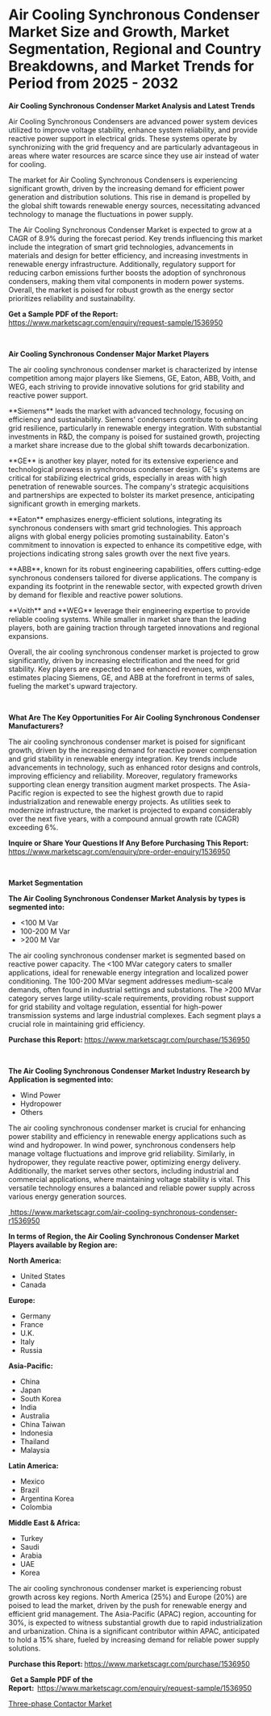 <p><h1>Air Cooling Synchronous Condenser Market Size and Growth, Market Segmentation, Regional and Country Breakdowns, and Market Trends for Period from 2025 -  2032</h1></p><p><strong>Air Cooling Synchronous Condenser Market Analysis and Latest Trends</strong></p>
<p><p>Air Cooling Synchronous Condensers are advanced power system devices utilized to improve voltage stability, enhance system reliability, and provide reactive power support in electrical grids. These systems operate by synchronizing with the grid frequency and are particularly advantageous in areas where water resources are scarce since they use air instead of water for cooling.</p><p>The market for Air Cooling Synchronous Condensers is experiencing significant growth, driven by the increasing demand for efficient power generation and distribution solutions. This rise in demand is propelled by the global shift towards renewable energy sources, necessitating advanced technology to manage the fluctuations in power supply.</p><p>The Air Cooling Synchronous Condenser Market is expected to grow at a CAGR of 8.9% during the forecast period. Key trends influencing this market include the integration of smart grid technologies, advancements in materials and design for better efficiency, and increasing investments in renewable energy infrastructure. Additionally, regulatory support for reducing carbon emissions further boosts the adoption of synchronous condensers, making them vital components in modern power systems. Overall, the market is poised for robust growth as the energy sector prioritizes reliability and sustainability.</p></p>
<p><strong>Get a Sample PDF of the Report:&nbsp;</strong> <a href="https://www.marketscagr.com/enquiry/request-sample/1536950?utm_campaign=1905&utm_medium=2&utm_source=Github&utm_content=ia&utm_term=06042025&utm_id=air-cooling-synchronous-condenser">https://www.marketscagr.com/enquiry/request-sample/1536950</a></p>
<p>&nbsp;</p>
<p><strong>Air Cooling Synchronous Condenser Major Market Players</strong></p>
<p><p>The air cooling synchronous condenser market is characterized by intense competition among major players like Siemens, GE, Eaton, ABB, Voith, and WEG, each striving to provide innovative solutions for grid stability and reactive power support.</p><p>**Siemens** leads the market with advanced technology, focusing on efficiency and sustainability. Siemens' condensers contribute to enhancing grid resilience, particularly in renewable energy integration. With substantial investments in R&D, the company is poised for sustained growth, projecting a market share increase due to the global shift towards decarbonization.</p><p>**GE** is another key player, noted for its extensive experience and technological prowess in synchronous condenser design. GE's systems are critical for stabilizing electrical grids, especially in areas with high penetration of renewable sources. The company's strategic acquisitions and partnerships are expected to bolster its market presence, anticipating significant growth in emerging markets.</p><p>**Eaton** emphasizes energy-efficient solutions, integrating its synchronous condensers with smart grid technologies. This approach aligns with global energy policies promoting sustainability. Eaton's commitment to innovation is expected to enhance its competitive edge, with projections indicating strong sales growth over the next five years.</p><p>**ABB**, known for its robust engineering capabilities, offers cutting-edge synchronous condensers tailored for diverse applications. The company is expanding its footprint in the renewable sector, with expected growth driven by demand for flexible and reactive power solutions.</p><p>**Voith** and **WEG** leverage their engineering expertise to provide reliable cooling systems. While smaller in market share than the leading players, both are gaining traction through targeted innovations and regional expansions.</p><p>Overall, the air cooling synchronous condenser market is projected to grow significantly, driven by increasing electrification and the need for grid stability. Key players are expected to see enhanced revenues, with estimates placing Siemens, GE, and ABB at the forefront in terms of sales, fueling the market's upward trajectory.</p></p>
<p>&nbsp;</p>
<p><strong>What Are The Key Opportunities For Air Cooling Synchronous Condenser Manufacturers?</strong></p>
<p><p>The air cooling synchronous condenser market is poised for significant growth, driven by the increasing demand for reactive power compensation and grid stability in renewable energy integration. Key trends include advancements in technology, such as enhanced rotor designs and controls, improving efficiency and reliability. Moreover, regulatory frameworks supporting clean energy transition augment market prospects. The Asia-Pacific region is expected to see the highest growth due to rapid industrialization and renewable energy projects. As utilities seek to modernize infrastructure, the market is projected to expand considerably over the next five years, with a compound annual growth rate (CAGR) exceeding 6%.</p></p>
<p><strong>Inquire or Share Your Questions If Any Before Purchasing This Report:</strong> <a href="https://www.marketscagr.com/enquiry/pre-order-enquiry/1536950?utm_campaign=1905&utm_medium=2&utm_source=Github&utm_content=ia&utm_term=06042025&utm_id=air-cooling-synchronous-condenser">https://www.marketscagr.com/enquiry/pre-order-enquiry/1536950</a></p>
<p>&nbsp;</p>
<p><strong>Market Segmentation</strong></p>
<p><strong>The Air Cooling Synchronous Condenser Market Analysis by types is segmented into:</strong></p>
<p><ul><li><100 M Var</li><li>100-200 M Var</li><li>>200 M Var</li></ul></p>
<p><p>The air cooling synchronous condenser market is segmented based on reactive power capacity. The <100 MVar category caters to smaller applications, ideal for renewable energy integration and localized power conditioning. The 100-200 MVar segment addresses medium-scale demands, often found in industrial settings and substations. The >200 MVar category serves large utility-scale requirements, providing robust support for grid stability and voltage regulation, essential for high-power transmission systems and large industrial complexes. Each segment plays a crucial role in maintaining grid efficiency.</p></p>
<p><strong>Purchase this Report:&nbsp;</strong><a href="https://www.marketscagr.com/purchase/1536950?utm_campaign=1905&utm_medium=2&utm_source=Github&utm_content=ia&utm_term=06042025&utm_id=air-cooling-synchronous-condenser">https://www.marketscagr.com/purchase/1536950</a></p>
<p>&nbsp;</p>
<p><strong>The Air Cooling Synchronous Condenser Market Industry Research by Application is segmented into:</strong></p>
<p><ul><li>Wind Power</li><li>Hydropower</li><li>Others</li></ul></p>
<p><p>The air cooling synchronous condenser market is crucial for enhancing power stability and efficiency in renewable energy applications such as wind and hydropower. In wind power, synchronous condensers help manage voltage fluctuations and improve grid reliability. Similarly, in hydropower, they regulate reactive power, optimizing energy delivery. Additionally, the market serves other sectors, including industrial and commercial applications, where maintaining voltage stability is vital. This versatile technology ensures a balanced and reliable power supply across various energy generation sources.</p></p>
<p><a href="https://www.marketscagr.com/air-cooling-synchronous-condenser-r1536950?utm_campaign=1905&utm_medium=2&utm_source=Github&utm_content=ia&utm_term=06042025&utm_id=air-cooling-synchronous-condenser">&nbsp;https://www.marketscagr.com/air-cooling-synchronous-condenser-r1536950</a></p>
<p><strong>In terms of Region, the Air Cooling Synchronous Condenser Market Players available by Region are:</strong></p>
<p>
    <p> <strong> North America: </strong>
        <ul>
            <li>United States</li>
            <li>Canada</li>
        </ul>
        </p> 
    <p> <strong> Europe: </strong>
        <ul>
            <li>Germany</li>
            <li>France</li>
            <li>U.K.</li>
            <li>Italy</li>
            <li>Russia</li>
        </ul>
        </p> 
    <p> <strong> Asia-Pacific: </strong>
        <ul>
            <li>China</li>
            <li>Japan</li>
            <li>South Korea</li>
            <li>India</li>
            <li>Australia</li>
            <li>China Taiwan</li>
            <li>Indonesia</li>
            <li>Thailand</li>
            <li>Malaysia</li>
        </ul>
        </p> 
    <p> <strong> Latin America: </strong>
        <ul>
            <li>Mexico</li>
            <li>Brazil</li>
            <li>Argentina Korea</li>
            <li>Colombia</li>
        </ul>
        </p> 
    <p> <strong> Middle East & Africa: </strong>
        <ul>
            <li>Turkey</li>
            <li>Saudi</li>
            <li>Arabia</li>
            <li>UAE</li>
            <li>Korea</li>
        </ul>
    </p>
    </p>
<p><p>The air cooling synchronous condenser market is experiencing robust growth across key regions. North America (25%) and Europe (20%) are poised to lead the market, driven by the push for renewable energy and efficient grid management. The Asia-Pacific (APAC) region, accounting for 30%, is expected to witness substantial growth due to rapid industrialization and urbanization. China is a significant contributor within APAC, anticipated to hold a 15% share, fueled by increasing demand for reliable power supply solutions.</p></p>
<p><strong>Purchase this Report: </strong><a href="https://www.marketscagr.com/purchase/1536950?utm_campaign=1905&utm_medium=2&utm_source=Github&utm_content=ia&utm_term=06042025&utm_id=air-cooling-synchronous-condenser">https://www.marketscagr.com/purchase/1536950</a></p>
<p>&nbsp;<strong>Get a Sample PDF of the Report:&nbsp;&nbsp;</strong><a href="https://www.marketscagr.com/enquiry/request-sample/1536950?utm_campaign=1905&utm_medium=2&utm_source=Github&utm_content=ia&utm_term=06042025&utm_id=air-cooling-synchronous-condenser">https://www.marketscagr.com/enquiry/request-sample/1536950</a></p>
<p><strong></strong></p>
<p><p><a href="https://github.com/AshikRahman991/Market-Research-Report-List-2/blob/main/three-phase-contactor-market.md?utm_campaign=1905&utm_medium=2&utm_source=Github&utm_content=ia&utm_term=06042025&utm_id=air-cooling-synchronous-condenser">Three-phase Contactor Market</a></p></p>